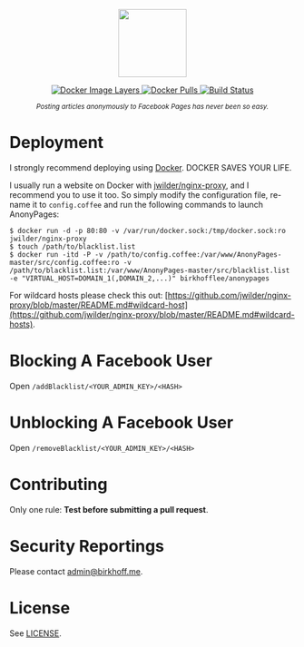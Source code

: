 <p align="center">
    <img src="https://rawgit.com/BirkhoffLee/AnonyPages/master/logo.svg"
         height="120">
</p>
<p align="center">
    <a href="https://microbadger.com/images/birkhofflee/anonypages">
        <img src="https://images.microbadger.com/badges/image/birkhofflee/anonypages.svg"
             alt="Docker Image Layers">
    </a>
    <a href="https://hub.docker.com/r/birkhofflee/anonypages">
        <img src="https://img.shields.io/docker/pulls/birkhofflee/anonypages.svg"
             alt="Docker Pulls">
    </a>
    <a href="https://drone.birkhoff.me/BirkhoffLee/AnonyPages">
        <img src="https://drone.birkhoff.me/api/badges/BirkhoffLee/AnonyPages/status.svg"
             alt="Build Status">
    </a>
</p>
<p align="center">
    <sup><i>Posting articles anonymously to Facebook Pages has never been so easy.</i></sup>
</p>

# Deployment
I strongly recommend deploying using [Docker](https://www.docker.com/). DOCKER SAVES YOUR LIFE.  

I usually run a website on Docker with [jwilder/nginx-proxy](https://github.com/jwilder/nginx-proxy), and I recommend you to use it too. So simply modify the configuration file, re-name it to `config.coffee` and run the following commands to launch AnonyPages:

```
$ docker run -d -p 80:80 -v /var/run/docker.sock:/tmp/docker.sock:ro jwilder/nginx-proxy
$ touch /path/to/blacklist.list
$ docker run -itd -P -v /path/to/config.coffee:/var/www/AnonyPages-master/src/config.coffee:ro -v /path/to/blacklist.list:/var/www/AnonyPages-master/src/blacklist.list -e "VIRTUAL_HOST=DOMAIN_1(,DOMAIN_2,...)" birkhofflee/anonypages
```

For wildcard hosts please check this out: [https://github.com/jwilder/nginx-proxy/blob/master/README.md#wildcard-host](https://github.com/jwilder/nginx-proxy/blob/master/README.md#wildcard-hosts).

# Blocking A Facebook User
Open `/addBlacklist/<YOUR_ADMIN_KEY>/<HASH>`

# Unblocking A Facebook User
Open `/removeBlacklist/<YOUR_ADMIN_KEY>/<HASH>`

# Contributing
Only one rule: **Test before submitting a pull request**.

# Security Reportings
Please contact [admin@birkhoff.me](mailto:admin@birkhoff.me).

# License
See [LICENSE](LICENSE).
